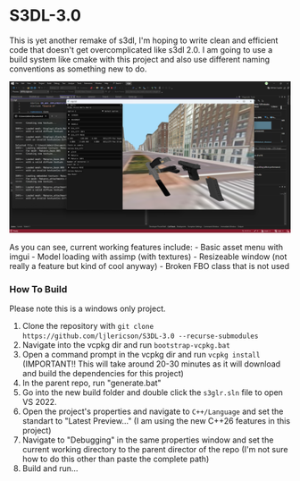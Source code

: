 # S3DL-3.0

This is yet another remake of s3dl, I'm hoping to write clean and efficient code that doesn't get overcomplicated like s3dl 2.0. I am going to use a build system like cmake with this project and also use different naming conventions as something new to do.

![Preview Image](Preview.png)

As you can see, current working features include:
	- Basic asset menu with imgui
	- Model loading with assimp (with textures)
	- Resizeable window (not really a feature but kind of cool anyway)
	- Broken FBO class that is not used

### How To Build
Please note this is a windows only project. 
1. Clone the repository with `git clone https://github.com/ljlericson/S3DL-3.0 --recurse-submodules`
2. Navigate into the vcpkg dir and run `bootstrap-vcpkg.bat`
3. Open a command prompt in the vcpkg dir and run `vcpkg install` (IMPORTANT!! This will take around 20-30 minutes as it will download and build the dependencies for this project)
4. In the parent repo, run "generate.bat"
5. Go into the new build folder and double click the `s3glr.sln` file to open VS 2022.
6. Open the project's properties and navigate to `C++/Language` and set the standart to "Latest Preview..." (I am using the new C++26 features in this project)
7. Navigate to "Debugging" in the same properties window and set the current working directory to the parent director of the repo (I'm not sure how to do this other than paste the complete path)
8. Build and run...